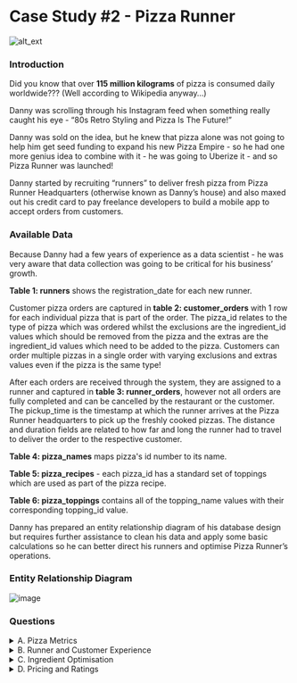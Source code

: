 # Case Study #2 - Pizza Runner

![alt_ext](https://8weeksqlchallenge.com/images/case-study-designs/2.png)

### Introduction

Did you know that over **115 million kilograms** of pizza is consumed daily worldwide??? (Well according to Wikipedia anyway…)

Danny was scrolling through his Instagram feed when something really caught his eye - “80s Retro Styling and Pizza Is The Future!”

Danny was sold on the idea, but he knew that pizza alone was not going to help him get seed funding to expand his new Pizza Empire - so he had one more genius idea to combine with it - he was going to Uberize it - and so Pizza Runner was launched!

Danny started by recruiting “runners” to deliver fresh pizza from Pizza Runner Headquarters (otherwise known as Danny’s house) and also maxed out his credit card to pay freelance developers to build a mobile app to accept orders from customers.


### Available Data

Because Danny had a few years of experience as a data scientist - he was very aware that data collection was going to be critical for his business’ growth.

**Table 1: runners** shows the registration_date for each new runner.

Customer pizza orders are captured in **table 2: customer_orders** with 1 row for each individual pizza that is part of the order. The pizza_id relates to the type of pizza which was ordered whilst the exclusions are the ingredient_id values which should be removed from the pizza and the extras are the ingredient_id values which need to be added to the pizza. Customers can order multiple pizzas in a single order with varying exclusions and extras values even if the pizza is the same type!

After each orders are received through the system, they are assigned to a runner and captured in **table 3: runner_orders**, however not all orders are fully completed and can be cancelled by the restaurant or the customer. The pickup_time is the timestamp at which the runner arrives at the Pizza Runner headquarters to pick up the freshly cooked pizzas. The distance and duration fields are related to how far and long the runner had to travel to deliver the order to the respective customer.

**Table 4: pizza_names** maps pizza's id number to its name.

**Table 5: pizza_recipes** - each pizza_id has a standard set of toppings which are used as part of the pizza recipe.

**Table 6: pizza_toppings** contains all of the topping_name values with their corresponding topping_id value.

Danny has prepared an entity relationship diagram of his database design but requires further assistance to clean his data and apply some basic calculations so he can better direct his runners and optimise Pizza Runner’s operations.

### Entity Relationship Diagram

![image](https://user-images.githubusercontent.com/128125991/230937161-eecb482c-3d98-45dc-b817-40488e05e755.png)

### Questions

<details><summary>A. Pizza Metrics</summary>

  1. How many pizzas were ordered?
  2. How many unique customer orders were made?
  3. How many successful orders were delivered by each runner?
  4. How many of each type of pizza was delivered?
  5. How many Vegetarian and Meatlovers were ordered by each customer?
  6. What was the maximum number of pizzas delivered in a single order?
  7. For each customer, how many delivered pizzas had at least 1 change and how many had no changes?
  8. How many pizzas were delivered that had both exclusions and extras?
  9. What was the total volume of pizzas ordered for each hour of the day?
  10. What was the volume of orders for each day of the week?
  
</details>

<details><summary>B. Runner and Customer Experience</summary>

  1. How many runners signed up for each 1 week period? (i.e. week starts 2021-01-01)
  2. What was the average time in minutes it took for each runner to arrive at the Pizza Runner HQ to pickup the order?
  3. Is there any relationship between the number of pizzas and how long the order takes to prepare?
  4. What was the average distance travelled for each customer?
  5. What was the difference between the longest and shortest delivery times for all orders?
  6. What was the average speed for each runner for each delivery and do you notice any trend for these values?
  7. What is the successful delivery percentage for each runner?
  
</details>

<details><summary>C. Ingredient Optimisation</summary>

  1. What are the standard ingredients for each pizza?
  2. What was the most commonly added extra?
  3. What was the most common exclusion?
  4. Generate an order item for each record in the customers_orders table in the format of one of the following:
    * Meat Lovers
    * Meat Lovers - Exclude Beef
    * Meat Lovers - Extra Bacon
    * Meat Lovers - Exclude Cheese, Bacon - Extra Mushroom, Peppers
  5. Generate an alphabetically ordered comma separated ingredient list for each pizza order from the customer_orders table and add a 2x in front of any relevant ingredients. For example: For example: "Meat Lovers: 2xBacon, Beef, ... , Salami"
  6. What is the total quantity of each ingredient used in all delivered pizzas sorted by most frequent first?
  
</details>

<details><summary>D. Pricing and Ratings</summary>

  1. If a Meat Lovers pizza costs $12 and Vegetarian costs $10 and there were no charges for changes - how much money has Pizza Runner made so far if there are no delivery fees?
  2. What if there was an additional $1 charge for any pizza extras? Add cheese is $1 extra.
  3. The Pizza Runner team now wants to add an additional ratings system that allows customers to rate their runner, how would you design an additional table for this new dataset - generate a schema for this new table and insert your own data for ratings for each successful customer order between 1 to 5.
  4. Using your newly generated table - can you join all of the information together to form a table which has the following information for successful deliveries?
    * customer_id
    * order_id
    * runner_id
    * rating
    * order_time
    * pickup_time
    * Time between order and pickup
    * Delivery duration
    * Average speed
    * Total number of pizzas
  5. If a Meat Lovers pizza was $12 and Vegetarian $10 fixed prices with no cost for extras and each runner is paid $0.30 per kilometre traveled - how much money does Pizza Runner have left over after these deliveries?
  
</details>



